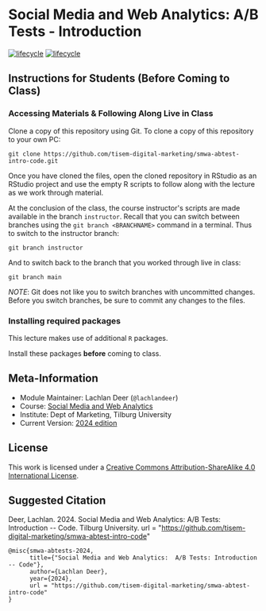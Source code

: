 # Social Media and Web Analytics: A/B Tests - Introduction

[![lifecycle](https://img.shields.io/badge/lifecycle-experimental-orange.svg)](https://www.tidyverse.org/lifecycle/#maturing)
[![lifecycle](https://img.shields.io/badge/version-2024-red.svg)]()

## Instructions for Students (Before Coming to Class)

### Accessing Materials & Following Along Live in Class

Clone a copy of this repository using Git.
To clone a copy of this repository to your own PC:

```{bash, eval = FALSE}
git clone https://github.com/tisem-digital-marketing/smwa-abtest-intro-code.git
```

Once you have cloned the files, open the cloned repository in RStudio as an RStudio project and use the empty R scripts to follow along with the lecture as we work through material.

At the conclusion of the class, the course instructor's scripts are made available in the branch `instructor`.
Recall that you can switch between branches using the `git branch <BRANCHNAME>` command in a terminal.
Thus to switch to the instructor branch:

```{bash}
git branch instructor
```

And to switch back to the branch that you worked through live in class:

```{bash}
git branch main
```

*NOTE*: Git does not like you to switch branches with uncommitted changes.
Before you switch branches, be sure to commit any changes to the files.

### Installing required packages

This lecture makes use of additional `R` packages.

Install these packages **before** coming to class.

## Meta-Information

* Module Maintainer: Lachlan Deer (`@lachlandeer`)
* Course: [Social Media and Web Analytics](https://tisem-digital-marketing.github.io/2024-smwa)
* Institute: Dept of Marketing, Tilburg University
* Current Version: [2024 edition](https://tisem-digital-marketing.github.io/2024-smwa)

## License

This work is licensed under a [Creative Commons Attribution-ShareAlike 4.0 International License](http://creativecommons.org/licenses/by-sa/4.0/).

## Suggested Citation

Deer, Lachlan. 2024. Social Media and Web Analytics: A/B Tests: Introduction -- Code. Tilburg University. url = "https://github.com/tisem-digital-marketing/smwa-abtest-intro-code"

```{r, engine='out', eval = FALSE}
@misc{smwa-abtests-2024,
      title={"Social Media and Web Analytics:  A/B Tests: Introduction -- Code"},
      author={Lachlan Deer},
      year={2024},
      url = "https://github.com/tisem-digital-marketing/smwa-abtest-intro-code"
}
```
